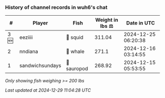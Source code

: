 ### History of channel records in wuh6's chat
| # | Player | Fish | Weight in lbs ⚖️ | Date in UTC |
|-----|------|--------|-----------|---------|
| 3 🆕 | eeziiii | 🦑 squid | 311.04 | 2024-12-25 06:20:38 |
| 2   | nndiana | 🐳 whale | 271.1 | 2024-12-16 03:14:55 |
| 1   | sandwichsundays | 🦕 sauropod | 268.92 | 2024-12-15 05:53:55 |

_Only showing fish weighing >= 200 lbs_

_Last updated at 2024-12-29 11:04:28 UTC_